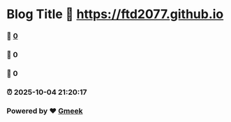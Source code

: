 # Blog Title :link: https://ftd2077.github.io 
### :page_facing_up: [0](https://ftd2077.github.io/tag.html) 
### :speech_balloon: 0 
### :hibiscus: 0 
### :alarm_clock: 2025-10-04 21:20:17 
### Powered by :heart: [Gmeek](https://github.com/Meekdai/Gmeek)
